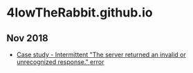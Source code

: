 # 4lowTheRabbit.github.io

## Nov 2018

* [Case study - Intermittent "The server returned an invalid or unrecognized response." error](https://4lowTheRabbit.github.io/blogs/2018/11/CaseStudy)